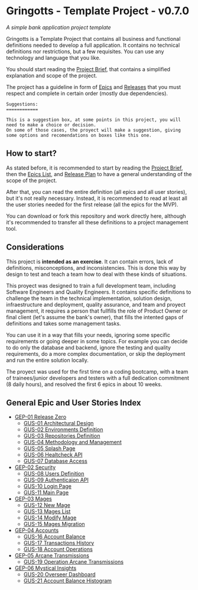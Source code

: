 # Gringotts - Template Project - v0.7.0

_A simple bank application project template_

Gringotts is a Template Project that contains all business and functional definitions needed to develop a full application. It contains no technical definitions nor restrictions, but a few requisites. You can use any technology and language that you like.

You should start reading the [Project Brief](DOC/brief.md), that contains a simplified explanation and scope of the project.

The project has a guideline in form of [Epics](DOC/epics.md) and [Releases](DOC/releases.md) that you must respect and complete in certain order (mostly due dependencies).

```
Suggestions:
============ 
    
This is a suggestion box, at some points in this project, you will need to make a choice or decision. 
On some of those cases, the proyect will make a suggestion, giving some options and recomendations on boxes like this one.

```

## How to start?
As stated before, it is recommended to start by reading the [Project Brief](DOC/brief.md), then the [Epics List](DOC/epics.md), and [Release Plan](DOC/releases.md) to have a general understanding of the scope of the project.

After that, you can read the entire definition (all epics and all user stories), but it's not really necessary. Instead, it is recommended to read at least all the user stories needed for the first release (all the epics for the MVP).

You can download or fork this repository and work directly here, although it's recommended to transfer all these definitions to a project management tool.

## Considerations

This project is **intended as an exercise**. It can contain errors, lack of definitions, misconceptions, and inconsistencies. This is done this way by design to test and teach a team how to deal with these kinds of situations.

This proyect was designed to train a full development team, including Software Engineers and Quality Engineers. It contains specific definitions to challenge the team in the technical implementation, solution design, infraestructure and deployment, quality assurance, and team and proyect management, it requires a person that fullfills the role of Product Owner or final client (let's assume the bank's owner), that fills the intented gaps of definitions and takes some management tasks.

You can use it in a way that fills your needs, ignoring some specific requirements or going deeper in some topics. For example you can decide to do only the database and backend, ignore the testing and quality requirements, do a more complex documentation, or skip the deployment and run the entire solution locally.

The proyect was used for the first time on a coding bootcamp, with a team of trainees/junior developers and testers with a full dedication commitment (8 daily hours), and resolved the first 6 epics in about 10 weeks.

## General Epic and User Stories Index
* [GEP-01 Release Zero](/DOC/GEP-01-Release-Zero/GEP-01-Release-Zero.md)
    * [GUS-01 Architectural Design](/DOC/GEP-01-Release-Zero/GUS-01-Architectural-Design.md)
    * [GUS-02 Environments Definition](/DOC/GEP-01-Release-Zero/GUS-02-Environments-Definition.md)
    * [GUS-03 Repositories Definition](/DOC/GEP-01-Release-Zero/GUS-03-Repositories-Definition.md)
    * [GUS-04 Methodology and Management](/DOC/GEP-01-Release-Zero/GUS-04-Methodology-Management.md)
    * [GUS-05 Splash Page](/DOC/GEP-01-Release-Zero/GUS-05-Splash-Page.md)
    * [GUS-06 Healtcheck API](/DOC/GEP-01-Release-Zero/GUS-06-Health-API.md)
    * [GUS-07 Database Access](/DOC/GEP-01-Release-Zero/GUS-07-Database-Access.md)
* [GEP-02 Security](/DOC/GEP-02-Security/GEP-02-Security.md)
    * [GUS-08 Users Definition](/DOC/GEP-02-Security/GUS-08-Users-Definition.md)
    * [GUS-09 Authenticaion API](/DOC/GEP-02-Security/GUS-09-Authentication-API.md)
    * [GUS-10 Login Page](/DOC/GEP-02-Security/GUS-10-Login-Page.md)
    * [GUS-11 Main Page](/DOC/GEP-02-Security/GUS-11-Main-Page.md)
* [GEP-03 Mages](/DOC/GEP-03-Mages/GEP-03-Mages.md)
    * [GUS-12 New Mage](/DOC/GEP-03-Mages/GUS-12-New-Mage.md)
    * [GUS-13 Mages List](/DOC/GEP-03-Mages/GUS-13-Mages-List.md)
    * [GUS-14 Modify Mage](/DOC/GEP-03-Mages/GUS-14-Modify-Mage.md)
    * [GUS-15 Mages Migration](/DOC/GEP-03-Mages/GUS-15-Mages-Migration.md)
* [GEP-04 Accounts](/DOC/GEP-04-Accounts/GEP-04-Accounts.md)
    * [GUS-16 Account Balance](/DOC/GEP-04-Accounts/GUS-16-Account-Balance.md)
    * [GUS-17 Transactions History](/DOC/GEP-04-Accounts/GUS-17-Transactions-History.md)
    * [GUS-18 Account Operations](/DOC/GEP-04-Accounts/GUS-18-Account-Operations.md)
* [GEP-05 Arcane Transmissions](/DOC/GEP-05-Arcane-Transmissions/GEP-05-Arcane-Transmissions.md)
    * [GUS-19 Operation Arcane Transmissions](/DOC/GEP-05-Arcane-Transmissions/GUS-19-Operation-Arcane-Transmissions.md)
* [GEP-06 Mystical Insights](/DOC/GEP-06-Mystical-Insights/GEP-06-Mystical-Insights.md)
    * [GUS-20 Overseer Dashboard](/DOC/GEP-06-Mystical-Insights/GUS-20-Overseer-Dashboard.md)
    * [GUS-21 Account Balance Histogram](/DOC/GEP-06-Mystical-Insights/GUS-21-Account-Balance-Histogram.md)